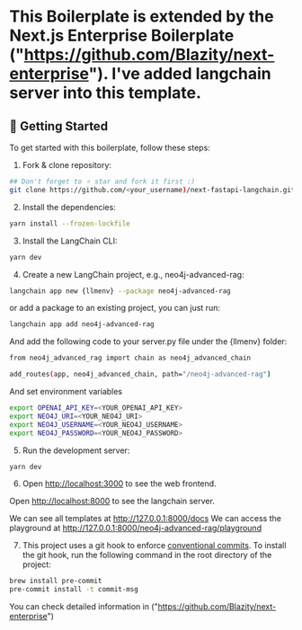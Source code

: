 # This Boilerplate is extended by the Next.js Enterprise Boilerplate ("https://github.com/Blazity/next-enterprise"). I've added langchain server into this template.

## 🎯 Getting Started

To get started with this boilerplate, follow these steps:

1. Fork & clone repository:

```bash
## Don't forget to ⭐ star and fork it first :)
git clone https://github.com/<your_username)/next-fastapi-langchain.git
```

2. Install the dependencies:

```bash
yarn install --frozen-lockfile
```

3. Install the LangChain CLI:

```bash
yarn dev
```
4. Create a new LangChain project, e.g., neo4j-advanced-rag:

```bash
langchain app new {llmenv} --package neo4j-advanced-rag
```

or add a package to an existing project, you can just run:

```bash
langchain app add neo4j-advanced-rag
```

And add the following code to your server.py file under the {llmenv} folder:

```bash
from neo4j_advanced_rag import chain as neo4j_advanced_chain

add_routes(app, neo4j_advanced_chain, path="/neo4j-advanced-rag")
```

And set environment variables

```bash
export OPENAI_API_KEY=<YOUR_OPENAI_API_KEY>
export NEO4J_URI=<YOUR_NEO4J_URI>
export NEO4J_USERNAME=<YOUR_NEO4J_USERNAME>
export NEO4J_PASSWORD=<YOUR_NEO4J_PASSWORD>
```

5. Run the development server:

```bash
yarn dev
```

6. Open [http://localhost:3000](http://localhost:3000) to see the web frontend.

Open [http://localhost:8000](http://localhost:8000) to see the langchain server.

We can see all templates at http://127.0.0.1:8000/docs We can access the playground at http://127.0.0.1:8000/neo4j-advanced-rag/playground

7. This project uses a git hook to enforce [conventional commits](https://github.com/qoomon/git-conventional-commits). To install the git hook, run the following command in the root directory of the project:

```sh
brew install pre-commit
pre-commit install -t commit-msg
```

You can check detailed information in ("https://github.com/Blazity/next-enterprise")
